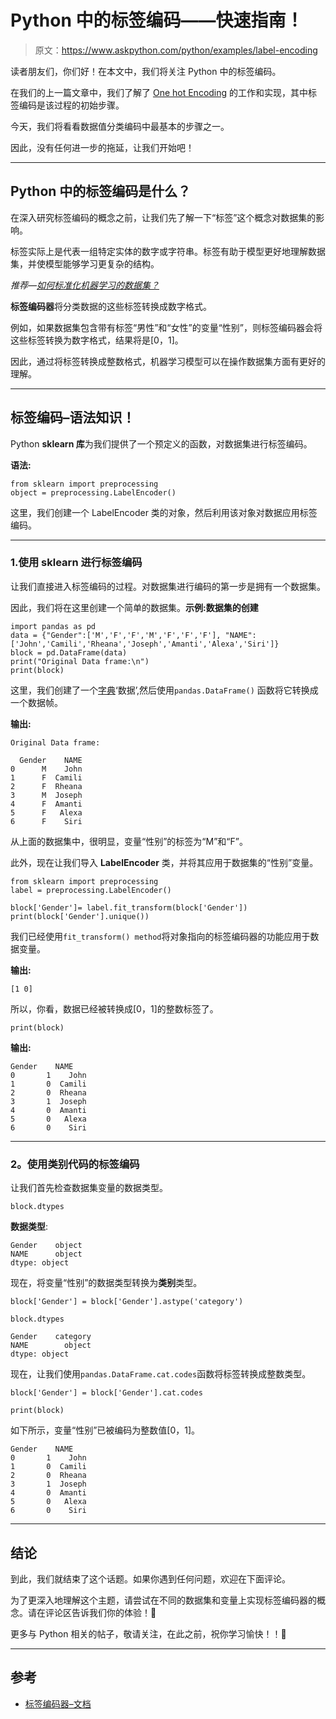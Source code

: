 # Python 中的标签编码——快速指南！

> 原文：<https://www.askpython.com/python/examples/label-encoding>

读者朋友们，你们好！在本文中，我们将关注 Python 中的标签编码。

在我们的上一篇文章中，我们了解了 [One hot Encoding](https://www.askpython.com/python/examples/one-hot-encoding) 的工作和实现，其中标签编码是该过程的初始步骤。

今天，我们将看看数据值分类编码中最基本的步骤之一。

因此，没有任何进一步的拖延，让我们开始吧！

* * *

## Python 中的标签编码是什么？

在深入研究标签编码的概念之前，让我们先了解一下“标签”这个概念对数据集的影响。

标签实际上是代表一组特定实体的数字或字符串。标签有助于模型更好地理解数据集，并使模型能够学习更复杂的结构。

*推荐—[如何标准化机器学习的数据集？](https://www.askpython.com/python/examples/standardize-data-in-python)*

**标签编码器**将分类数据的这些标签转换成数字格式。

例如，如果数据集包含带有标签“男性”和“女性”的变量“性别”，则标签编码器会将这些标签转换为数字格式，结果将是[0，1]。

因此，通过将标签转换成整数格式，机器学习模型可以在操作数据集方面有更好的理解。

* * *

## 标签编码–语法知识！

Python **sklearn 库**为我们提供了一个预定义的函数，对数据集进行标签编码。

**语法:**

```
from sklearn import preprocessing  
object = preprocessing.LabelEncoder() 

```

这里，我们创建一个 LabelEncoder 类的对象，然后利用该对象对数据应用标签编码。

* * *

### 1.使用 sklearn 进行标签编码

让我们直接进入标签编码的过程。对数据集进行编码的第一步是拥有一个数据集。

因此，我们将在这里创建一个简单的数据集。**示例:数据集的创建**

```
import pandas as pd 
data = {"Gender":['M','F','F','M','F','F','F'], "NAME":['John','Camili','Rheana','Joseph','Amanti','Alexa','Siri']}
block = pd.DataFrame(data)
print("Original Data frame:\n")
print(block)

```

这里，我们创建了一个[字典](https://www.askpython.com/python/dictionary/python-dictionary-dict-tutorial)‘数据’,然后使用`pandas.DataFrame()` 函数将它转换成一个数据帧。

**输出:**

```
Original Data frame:

  Gender    NAME
0      M    John
1      F  Camili
2      F  Rheana
3      M  Joseph
4      F  Amanti
5      F   Alexa
6      F    Siri

```

从上面的数据集中，很明显，变量“性别”的标签为“M”和“F”。

此外，现在让我们导入 **LabelEncoder** 类，并将其应用于数据集的“性别”变量。

```
from sklearn import preprocessing 
label = preprocessing.LabelEncoder() 

block['Gender']= label.fit_transform(block['Gender']) 
print(block['Gender'].unique())

```

我们已经使用`fit_transform() method`将对象指向的标签编码器的功能应用于数据变量。

**输出:**

```
[1 0]

```

所以，你看，数据已经被转换成[0，1]的整数标签了。

```
print(block)

```

**输出:**

```
Gender    NAME
0       1    John
1       0  Camili
2       0  Rheana
3       1  Joseph
4       0  Amanti
5       0   Alexa
6       0    Siri

```

* * *

### **2。使用类别代码的标签编码**

让我们首先检查数据集变量的数据类型。

```
block.dtypes

```

**数据类型**:

```
Gender    object
NAME      object
dtype: object

```

现在，将变量“性别”的数据类型转换为**类别**类型。

```
block['Gender'] = block['Gender'].astype('category')

```

```
block.dtypes

```

```
Gender    category
NAME        object
dtype: object

```

现在，让我们使用`pandas.DataFrame.cat.codes`函数将标签转换成整数类型。

```
block['Gender'] = block['Gender'].cat.codes

```

```
print(block)

```

如下所示，变量“性别”已被编码为整数值[0，1]。

```
Gender    NAME
0       1    John
1       0  Camili
2       0  Rheana
3       1  Joseph
4       0  Amanti
5       0   Alexa
6       0    Siri

```

* * *

## 结论

到此，我们就结束了这个话题。如果你遇到任何问题，欢迎在下面评论。

为了更深入地理解这个主题，请尝试在不同的数据集和变量上实现标签编码器的概念。请在评论区告诉我们你的体验！🙂

更多与 Python 相关的帖子，敬请关注，在此之前，祝你学习愉快！！🙂

* * *

## 参考

*   [标签编码器–文档](https://scikit-learn.org/stable/modules/generated/sklearn.preprocessing.LabelEncoder.html)